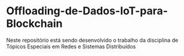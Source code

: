 # Offloading-de-Dados-IoT-para-Blockchain
Neste repositório está sendo desenvolvido o trabalho da disciplina de Tópicos Especiais em Redes e Sistemas Distribuídos
